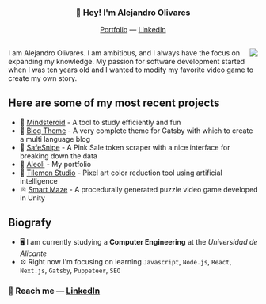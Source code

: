 <h3 align="center">👋 Hey! I'm Alejandro Olivares</h3>
<p align="center">
  <a href="https://aleoli.dev">Portfolio</a> —
  <a href="https://www.linkedin.com/in/alejandro-olivares-mompo/">LinkedIn</a>
</p>

## 

<img align="right" src="https://i.imgur.com/WgHMbJn.png">

I am Alejandro Olivares. I am ambitious, and I always have the focus on expanding my knowledge. My passion for software development started when I was ten years old and I wanted to modify my favorite video game to create my own story.

## Here are some of my most recent projects

- 🧠 <a href="https://github.com/inmortalkaktus/mindsteroid">Mindsteroid</a> - A tool to study efficiently and fun
- 📝 <a href="https://github.com/inmortalkaktus/blog-theme">Blog Theme</a> - A very complete theme for Gatsby with which to create a multi language blog
- 🎯 <a href="https://github.com/inmortalkaktus/SafeSnipe">SafeSnipe</a> - A Pink Sale token scraper with a nice interface for breaking down the data
- 📁 <a href="https://github.com/inmortalkaktus/aleoli">Aleoli</a> - My portfolio
- 🌳 <a href="https://github.com/inmortalkaktus/tilemonstudio">Tilemon Studio</a> - Pixel art color reduction tool using artificial intelligence
- ♾️ <a href="https://github.com/inmortalkaktus/SmartMaze">Smart Maze</a> - A procedurally generated puzzle video game developed in Unity

## Biografy

- 🖥️ I am currently studying a **Computer Engineering** at the _Universidad de Alicante_
- ⚙️ Right now I'm focusing on learning `Javascript`, `Node.js`, `React`, `Next.js`, `Gatsby`, `Puppeteer`, `SEO`

### 📩 Reach me — <a href="https://www.linkedin.com/in/alejandro-olivares-mompo/">LinkedIn</a>
